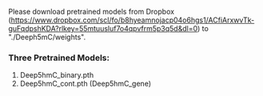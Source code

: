 Please download pretrained models from Dropbox (https://www.dropbox.com/scl/fo/b8hyeamnojacp04o6hgs1/ACfiArxwvTk-guFqdpshKDA?rlkey=55mtuusluf7o4qpvfrm5p3q5d&dl=0) to "./Deeph5mC/weights".
### Three Pretrained Models:

1. Deep5hmC_binary.pth
2. Deep5hmC_cont.pth (Deep5hmC_gene)
